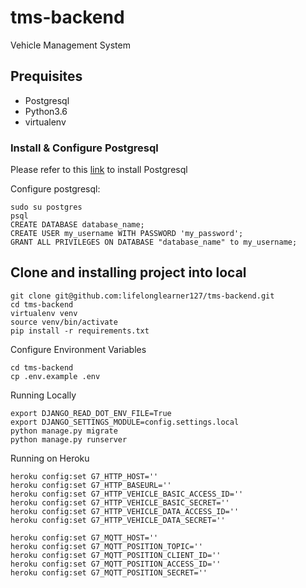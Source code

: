 # tms-backend
Vehicle Management System

## Prequisites
 - Postgresql
 - Python3.6
 - virtualenv

### Install & Configure Postgresql
Please refer to this [link](https://www.postgresql.org/download/) to install Postgresql

Configure postgresql:
```
sudo su postgres
psql
CREATE DATABASE database_name;
CREATE USER my_username WITH PASSWORD 'my_password';
GRANT ALL PRIVILEGES ON DATABASE "database_name" to my_username;
```

## Clone and installing project into local
```
git clone git@github.com:lifelonglearner127/tms-backend.git
cd tms-backend
virtualenv venv
source venv/bin/activate
pip install -r requirements.txt
```

Configure Environment Variables
```
cd tms-backend
cp .env.example .env
```

Running Locally
```
export DJANGO_READ_DOT_ENV_FILE=True
export DJANGO_SETTINGS_MODULE=config.settings.local
python manage.py migrate
python manage.py runserver
```

Running on Heroku
```
heroku config:set G7_HTTP_HOST=''
heroku config:set G7_HTTP_BASEURL=''
heroku config:set G7_HTTP_VEHICLE_BASIC_ACCESS_ID=''
heroku config:set G7_HTTP_VEHICLE_BASIC_SECRET=''
heroku config:set G7_HTTP_VEHICLE_DATA_ACCESS_ID=''
heroku config:set G7_HTTP_VEHICLE_DATA_SECRET=''

heroku config:set G7_MQTT_HOST=''
heroku config:set G7_MQTT_POSITION_TOPIC=''
heroku config:set G7_MQTT_POSITION_CLIENT_ID=''
heroku config:set G7_MQTT_POSITION_ACCESS_ID=''
heroku config:set G7_MQTT_POSITION_SECRET=''
```